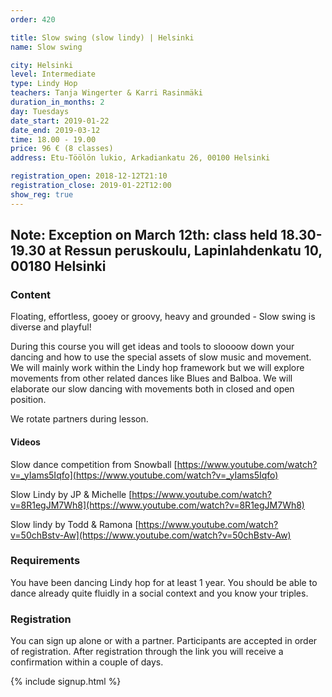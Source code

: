 ```yaml
---
order: 420

title: Slow swing (slow lindy) | Helsinki
name: Slow swing

city: Helsinki
level: Intermediate
type: Lindy Hop
teachers: Tanja Wingerter & Karri Rasinmäki
duration_in_months: 2
day: Tuesdays
date_start: 2019-01-22
date_end: 2019-03-12
time: 18.00 - 19.00
price: 96 € (8 classes)
address: Etu-Töölön lukio, Arkadiankatu 26, 00100 Helsinki

registration_open: 2018-12-12T21:10
registration_close: 2019-01-22T12:00
show_reg: true
---
```

**Note:** Exception on March 12th: class held 18.30-19.30 at Ressun peruskoulu, Lapinlahdenkatu 10, 00180 Helsinki
---

### Content
Floating, effortless, gooey or groovy, heavy and grounded - Slow swing is diverse and playful!

During this course you will get ideas and tools to sloooow down your dancing and how to use the special assets of slow music and movement. We will mainly work within the Lindy hop framework but we will explore movements from other related dances like Blues and Balboa. We will elaborate our slow dancing with movements both in closed and open position.

We rotate partners during lesson.

#### Videos

Slow dance competition from Snowball
[https://www.youtube.com/watch?v=_yIams5Iqfo](https://www.youtube.com/watch?v=_yIams5Iqfo) 

Slow Lindy by JP & Michelle
[https://www.youtube.com/watch?v=8R1egJM7Wh8](https://www.youtube.com/watch?v=8R1egJM7Wh8)

Slow lindy by Todd & Ramona
[https://www.youtube.com/watch?v=50chBstv-Aw](https://www.youtube.com/watch?v=50chBstv-Aw)


### Requirements
You have been dancing Lindy hop for at least 1 year. You should be able to dance already quite fluidly in a social context and you know your triples. 

### Registration
You can sign up alone or with a partner. Participants are accepted in order of registration. After registration through the link you will receive a confirmation within a couple of days.

{% include signup.html %}
